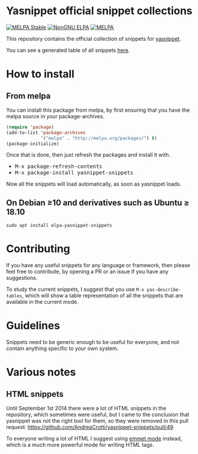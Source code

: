 # Yasnippet official snippet collections

[![MELPA Stable](https://stable.melpa.org/packages/yasnippet-snippets-badge.svg)](https://stable.melpa.org/#/yasnippet-snippets)
[![NonGNU ELPA](https://elpa.nongnu.org/nongnu/yasnippet-snippets.svg)](https://elpa.nongnu.org/nongnu/yasnippet-snippets.svg)
[![MELPA](https://melpa.org/packages/yasnippet-snippets-badge.svg)](https://melpa.org/#/yasnippet-snippets)

This repository contains the official collection of snippets for [yasnippet](http://github.com/capitaomorte/yasnippet).

You can see a generated table of all snippets [here](https://andreacrotti.pro/yasnippet-snippets/snippets).

# How to install

## From melpa

You can install this package from melpa, by first ensuring that you have the melpa source in your package-archives.

```lisp
(require 'package)
(add-to-list 'package-archives
             '("melpa" . "http://melpa.org/packages/") t)
(package-initialize)
```

Once that is done, then just refresh the packages and install it with.

* <kbd>M-x package-refresh-contents</kbd>
* <kbd>M-x package-install yasnippet-snippets</kbd>

Now all the snippets will load automatically, as soon as yasnippet loads.

## On Debian ≥10 and derivatives such as Ubuntu ≥ 18.10

`sudo apt install elpa-yasnippet-snippets`

# Contributing

If you have any useful snippets for any language or framework, then please feel free to contribute, by opening a PR or an issue if you have any suggestions.

To study the current snippets, I suggest that you use `M-x yas-describe-tables`,
which will show a table representation of all the snippets that are available in the current mode.


# Guidelines

Snippets need to be generic enough to be useful for everyone, and not contain anything specific to your own system.

# Various notes

## HTML snippets

Until September 1st 2014 there were a lot of HTML snippets in the repository, which sometimes were useful, but I came to the conclusion that yasnippet was not the right tool for them, so they were removed in this pull request:
https://github.com/AndreaCrotti/yasnippet-snippets/pull/49

To everyone writing a lot of HTML I suggest using [emmet mode](https://github.com/smihica/emmet-mode) instead, which is a much more powerful mode for writing HTML tags.

